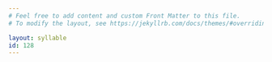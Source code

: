 ```yaml
---
# Feel free to add content and custom Front Matter to this file.
# To modify the layout, see https://jekyllrb.com/docs/themes/#overriding-theme-defaults

layout: syllable
id: 128
---
```



